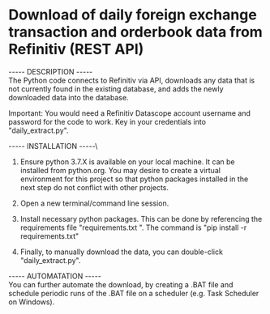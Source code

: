 # Download of daily foreign exchange transaction and orderbook data from Refinitiv (REST API)

\-----   DESCRIPTION     -----\
The Python code connects to Refinitiv via API, downloads any data that is not currently found in the existing database, and adds the newly downloaded data into the database.

Important: You would need a Refinitiv Datascope account username and password for the code to work. Key in your credentials into "daily_extract.py".

\-----   INSTALLATION    -----\
1. Ensure python 3.7.X is available on your local machine. It can
be installed from python.org. You may desire to create a virtual
environment for this project so that python packages installed in
the next step do not conflict with other projects.

2. Open a new terminal/command line session.

3. Install necessary python packages. This can be done by referencing
the requirements file "requirements.txt ". The command is "pip install -r requirements.txt"

4. Finally, to manually download the data, you can double-click "daily_extract.py".

\-----   AUTOMATATION    -----\
You can further automate the download, by creating a .BAT file and schedule periodic runs of the .BAT file on a scheduler (e.g. Task Scheduler on Windows).
